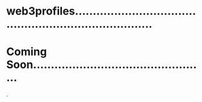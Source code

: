 # web3profiles...........................................................................
# Coming Soon.................................................
.
